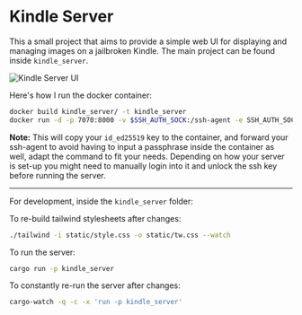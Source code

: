 # Kindle Server

This a small project that aims to provide a simple web UI for displaying and managing images on a jailbroken Kindle.
The main project can be found inside `kindle_server`. 

![Kindle Server UI](https://github.com/user-attachments/assets/d0a9d76d-494c-45ba-b956-5575b51752ce)

Here's how I run the docker container:

```bash
docker build kindle_server/ -t kindle_server
docker run -d -p 7070:8000 -v $SSH_AUTH_SOCK:/ssh-agent -e SSH_AUTH_SOCK=/ssh-agent -v ~/.ssh/id_ed25519:/root/.ssh/id_ed25519:ro -v ~/.ssh/known_hosts:/root/.ssh/known_hosts:ro --name kindle kindle_server
```

**Note:** This will copy your `id_ed25519` key to the container, and forward your ssh-agent to avoid having to input a passphrase inside the container as well, adapt the command to fit your needs. Depending on how your server is set-up you might need to manually login into it and unlock the ssh key before running the server.

---

For development, inside the `kindle_server` folder:

To re-build tailwind stylesheets after changes:
```bash
./tailwind -i static/style.css -o static/tw.css --watch
```

To run the server:
```bash
cargo run -p kindle_server
```

To constantly re-run the server after changes:
```bash
cargo-watch -q -c -x 'run -p kindle_server'
```